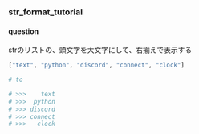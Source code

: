 ### str_format_tutorial

#### question

strのリストの、頭文字を大文字にして、右揃えで表示する

```python
["text", "python", "discord", "connect", "clock"]

# to

# >>>    text
# >>>  python
# >>> discord
# >>> connect
# >>>   clock
```
